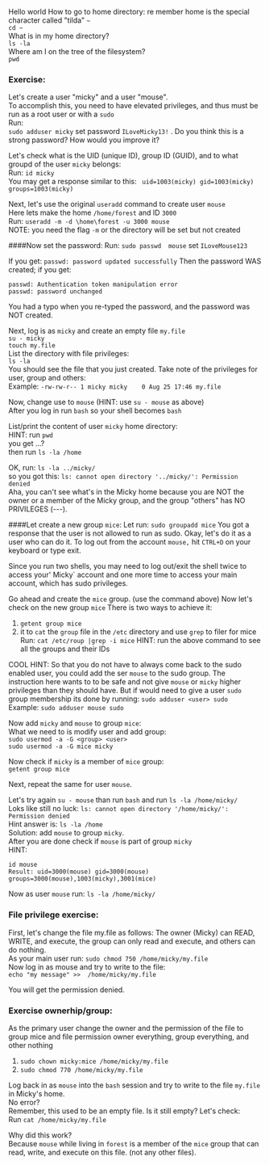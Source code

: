 Hello world
How to go to home directory: re member home is the special character called "tilda" `~` <br>
`cd ~`
<br>
What is in my home directory?<br>
`ls -la`
<br>
Where am I on the tree of the filesystem?  <br>
`pwd`<br>

### Exercise:
Let's create a user "micky" and a user "mouse". <br>
To accomplish this, you need to have elevated privileges, and thus must be run as a root user or with a `sudo`<br>
Run: <br>
`sudo adduser micky` set password `ILoveMicky13!` . Do you think this is a strong password? How would you improve it? <br>

Let's check what is the UID (unique ID), group ID (GUID), and to what groupd of the user `micky` belongs:<br>
Run: `id micky`<br>
You may get a response similar to this: ` uid=1003(micky) gid=1003(micky) groups=1003(micky)`<br>

Next, let's use the original `useradd` command to create user `mouse`<br>
Here lets make the home `/home/forest` and ID `3000`<br>
Run: `useradd -m -d \home\forest -u 3000 mouse`<br>
NOTE: you need the flag `-m` or the directory will be set but not created

####Now set the password:
Run: `sudo passwd  mouse` set `ILoveMouse123`

If you get: `passwd: password updated successfully` Then the password WAS created; if you get: 
```
passwd: Authentication token manipulation error
passwd: password unchanged
```
You had a typo when you re-typed the password, and the password was NOT created.

Next, log is as `micky` and create an empty file `my.file`<br>
`su - micky`<br>
`touch my.file`<br>
List the directory with file privileges:<br>
`ls -la`<br>
You should see the file that you just created. Take note of the privileges for user, group and others:<br>
Example: `-rw-rw-r-- 1 micky micky    0 Aug 25 17:46 my.file`

Now, change use to `mouse` (HINT: use `su - mouse` as above)<br>
After you log in run `bash` so your shell becomes `bash`

List/print the content of user `micky` home directory:<br>
HINT: run `pwd`<br>
you get ...?<br>
then run `ls -la /home`<br>

OK, run: `ls -la ../micky/`<br>
so you got this: `ls: cannot open directory '../micky/': Permission denied`<br>
Aha, you can't see what's in the Micky home because you are NOT the owner or a member of the Micky group, and the group "others" has NO PRIVILEGES (---).

####Let create a new group `mice`:
Let run: `sudo groupadd mice`
You got a response that the user is not allowed to run as sudo. Okay, let's do it as a user who can do it. To log out from the account `mouse,` hit `CTRL+D` on your keyboard or type exit.

Since you run two shells, you may need to log out/exit the shell twice to access your' Micky` account and one more time to access your main account, which has sudo privileges.

Go ahead and create the `mice` group. (use the command above)
Now let's check on the new group `mice`
There is two ways to achieve it:
1) `getent group mice`
2) it to `cat` the `group` file in the `/etc` directory and use `grep` to filer for mice
   Run: `cat /etc/roup |grep -i mice`
   HINT: run the above command to see all the groups and their IDs

COOL HINT: So that you do not have to always come back to the sudo enabled user, you could add the ser `mouse` to the sudo group. The instruction here wants to to be safe and not give `mouse` or `micky` higher privileges than they should have. But if would need to give a user `sudo` group membership its done by running: 
`sudo adduser <user> sudo`<br>
Example: `sudo adduser mouse sudo`

Now add `micky` and `mouse` to group `mice`:<br>
What we need to is modify user and add group:<br>
`sudo usermod -a -G <group> <user>`<br>
`sudo usermod -a -G mice micky`<br>


Now check if `micky` is a member of `mice` group:<br>
`getent group mice`<br>

Next, repeat the same for user `mouse`.

Let's try again `su - mouse` than run `bash`  and run `ls -la /home/micky/`<br>
Loks like still no luck: `ls: cannot open directory '/home/micky/': Permission denied`<br>
Hint answer is: `ls -la /home`<br>
Solution: add `mouse` to group `micky`.<br>
After you are done check if `mouse` is part of group `micky`<br>
HINT: 
```
id mouse
Result: uid=3000(mouse) gid=3000(mouse) groups=3000(mouse),1003(micky),3001(mice)
```

Now as user  `mouse` run: `ls -la /home/micky/`

### File privilege exercise:
First, let's change the file my.file as follows: The owner (Micky) can READ, WRITE, and execute, the group can only read and execute, and others can do nothing. <br>
As your main user run: `sudo chmod 750 /home/micky/my.file` <br>
Now log in as mouse and try to write to the file:<br>
`echo "my message" >>  /home/micky/my.file`<br>

You will get the permission denied. 

### Exercise ownerhip/group:
As the primary user change the owner and the permission of the file to group mice and file permission owner everything, group everything, and other nothing<br>
1) `sudo chown micky:mice /home/micky/my.file`<br>
2) `sudo chmod 770 /home/micky/my.file`<br>

Log back in as `mouse` into the `bash` session and try to write to the file `my.file` in Micky's home. <br>
No error?<br>
Remember, this used to be an empty file. Is it still empty? Let's check:<br>
Run `cat /home/micky/my.file`<br>

Why did this work? <br>
Because `mouse` while living in `forest` is a member of the `mice` group that can read, write, and execute on this file. (not any other files).









